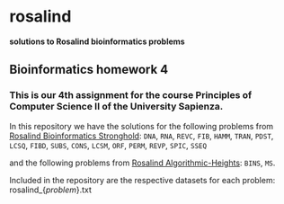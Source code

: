 # rosalind
**solutions to Rosalind bioinformatics problems**

## Bioinformatics homework 4

### This is our 4th assignment for the course Principles of Computer Science II of the University Sapienza.
In this repository we have the solutions for the following problems from [Rosalind Bioinformatics Stronghold](http://rosalind.info/problems/list-view/):
`DNA`, `RNA`, `REVC`, `FIB`, `HAMM`, `TRAN`, `PDST`, `LCSQ`, `FIBD`, `SUBS`, `CONS`, `LCSM`, `ORF`, `PERM`, `REVP`, `SPIC`, `SSEQ`

 and the following problems from [Rosalind Algorithmic-Heights]( http://rosalind.info/problems/list-view/?location=algorithmic-heights): `BINS`, `MS`.
 
Included in the repository are the respective datasets for each problem: rosalind_{*problem*}.txt
